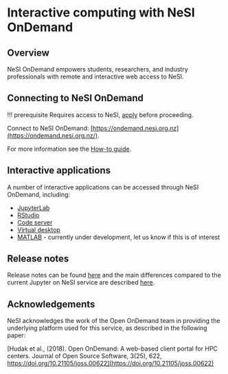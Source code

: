 # Interactive computing with NeSI OnDemand

## Overview

NeSI OnDemand empowers students, researchers, and industry professionals with remote and interactive web access to NeSI.

## Connecting to NeSI OnDemand

!!! prerequisite
     Requires access to NeSI, [apply](https://www.nesi.org.nz/researchers/apply-access-our-services) before proceeding.

Connect to NeSI OnDemand: [https://ondemand.nesi.org.nz](https://ondemand.nesi.org.nz/).

For more information see the [How-to guide](how_to_guide.md).

## Interactive applications

A number of interactive applications can be accessed through NeSI OnDemand, including:

- [JupyterLab](interactive_apps/JupyterLab/index.md)
- [RStudio](interactive_apps/RStudio.md)
- [Code server](interactive_apps/code_server.md)
- [Virtual desktop](interactive_apps/virtual_desktop.md)
- [MATLAB](interactive_apps/MATLAB.md) - currently under development, let us know if this is of interest

## Release notes

Release notes can be found [here](Release_Notes/index.md) and the main differences
compared to the current Jupyter on NeSI service are described [here](changes_from_jupyter_on_nesi.md).

## Acknowledgements

NeSI acknowledges the work of the Open OnDemand team in providing the underlying platform used for this service, as described in the following paper:

[Hudak et al., (2018). Open OnDemand: A web-based client portal for HPC centers. Journal of Open Source Software, 3(25), 622, https://doi.org/10.21105/joss.00622](https://doi.org/10.21105/joss.00622)
